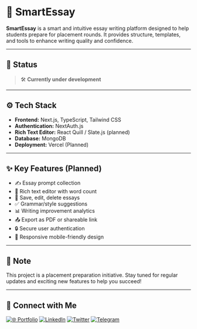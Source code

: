 # 🧠 SmartEssay

**SmartEssay** is a smart and intuitive essay writing platform designed to help students prepare for placement rounds. It provides structure, templates, and tools to enhance writing quality and confidence.

---

## 🚧 Status

> 🛠️ **Currently under development**

---

## ⚙️ Tech Stack

- **Frontend:** Next.js, TypeScript, Tailwind CSS
- **Authentication:** NextAuth.js
- **Rich Text Editor:** React Quill / Slate.js (planned)
- **Database:**  MongoDB
- **Deployment:** Vercel (Planned)

---

## ✨ Key Features (Planned)

- ✍️ Essay prompt collection  
- 📄 Rich text editor with word count  
- 💾 Save, edit, delete essays  
- ✅ Grammar/style suggestions  
- 📊 Writing improvement analytics  
- 📤 Export as PDF or shareable link  
- 🔒 Secure user authentication  
- 📱 Responsive mobile-friendly design  

---


## 📌 Note

This project is a placement preparation initiative.
Stay tuned for regular updates and exciting new features to help you succeed!

---

## 🤝 Connect with Me

[![🌐 Portfolio](https://img.shields.io/badge/🌐_Portfolio-36BCF7?style=for-the-badge&logoColor=white&labelColor=1F222E)](https://nishul.dev)
[![LinkedIn](https://img.shields.io/badge/LinkedIn-0A66C2?style=for-the-badge&logo=linkedin&logoColor=white&labelColor=1F222E)](https://linkedin.com/in/nishuldhakar)
[![Twitter](https://img.shields.io/badge/X-000000?style=for-the-badge&logo=x&logoColor=white&labelColor=1F222E)](https://x.com/nishuldhakar)
[![Telegram](https://img.shields.io/badge/Telegram-229ED9?style=for-the-badge&logo=telegram&logoColor=white&labelColor=1F222E)](https://t.me/nishuldhakar)
